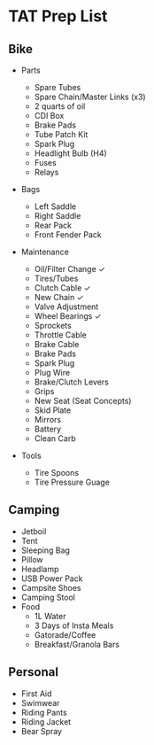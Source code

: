 # TAT Prep List

## Bike 
+ Parts
    + Spare Tubes
    + Spare Chain/Master Links (x3)
    + 2 quarts of oil
    + CDI Box
    + Brake Pads
    + Tube Patch Kit
    + Spark Plug
    + Headlight Bulb (H4)
    + Fuses
    + Relays

+ Bags
    + Left Saddle
    + Right Saddle
    + Rear Pack
    + Front Fender Pack

+ Maintenance
    + Oil/Filter Change ✓
    + Tires/Tubes
    + Clutch Cable  ✓
    + New Chain ✓
    + Valve Adjustment
    + Wheel Bearings ✓
    + Sprockets
    + Throttle Cable
    + Brake Cable
    + Brake Pads
    + Spark Plug
    + Plug Wire
    + Brake/Clutch Levers
    + Grips
    + New Seat (Seat Concepts)
    + Skid Plate
    + Mirrors
    + Battery
    + Clean Carb

+ Tools
    + Tire Spoons
    + Tire Pressure Guage 

## Camping
+ Jetboil
+ Tent
+ Sleeping Bag
+ Pillow
+ Headlamp
+ USB Power Pack
+ Campsite Shoes
+ Camping Stool
+ Food
    + 1L Water
    + 3 Days of Insta Meals
    + Gatorade/Coffee
    + Breakfast/Granola Bars

## Personal
+ First Aid
+ Swimwear
+ Riding Pants
+ Riding Jacket
+ Bear Spray

